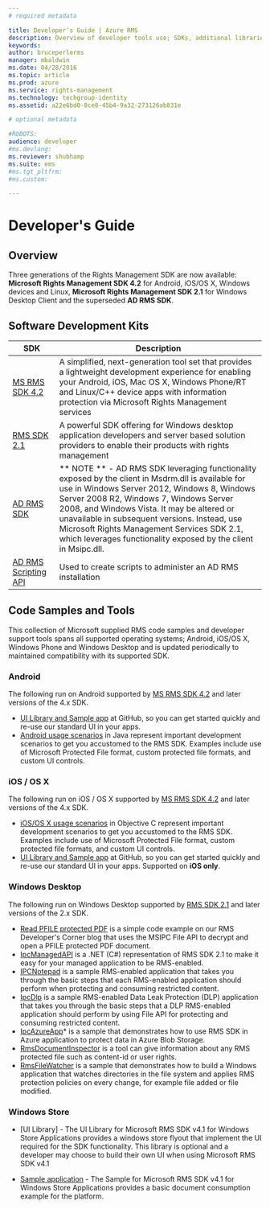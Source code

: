 ```yaml
---
# required metadata

title: Developer's Guide | Azure RMS
description: Overview of developer tools use; SDKs, additional libraries, and code examples. 
keywords:
author: bruceperlerms
manager: mbaldwin
ms.date: 04/28/2016
ms.topic: article
ms.prod: azure
ms.service: rights-management
ms.technology: techgroup-identity
ms.assetid: a22e6bd0-8ce8-45b4-9a32-273126ab831e

# optional metadata

#ROBOTS:
audience: developer
#ms.devlang:
ms.reviewer: shubhamp
ms.suite: ems
#ms.tgt_pltfrm:
#ms.custom:

---
```


# Developer's Guide

## Overview ##
Three generations of the Rights Management SDK are now available: **Microsoft Rights Management SDK 4.2** for Android, iOS/OS X, Windows devices and Linux, **Microsoft Rights Management SDK 2.1** for Windows Desktop Client and the superseded **AD RMS SDK**.

## Software Development Kits ##
| SDK | Description |
|------|---------|
| [MS RMS SDK 4.2](active-directory-rights-management-services-multi-platform-thin-client-sdk-portal.md) | A simplified, next-generation tool set that provides a lightweight development experience for enabling your Android, iOS, Mac OS X, Windows Phone/RT and Linux/C++ device apps with information protection via Microsoft Rights Management services |
| [RMS SDK 2.1](microsoft-information-protection-and-control-client-portal.md) | A powerful SDK offering for Windows desktop application developers and server based solution providers to enable their products with rights management|
|[AD RMS SDK](https://msdn.microsoft.com/en-us/library/cc530379(v=vs.85).aspx)|** NOTE ** - AD RMS SDK leveraging functionality exposed by the client in Msdrm.dll is available for use in Windows Server 2012, Windows 8, Windows Server 2008 R2, Windows 7, Windows Server 2008, and Windows Vista. It may be altered or unavailable in subsequent versions. Instead, use Microsoft Rights Management Services SDK 2.1, which leverages functionality exposed by the client in Msipc.dll.|
|[AD RMS Scripting API](https://msdn.microsoft.com/en-us/library/bb968797(v=vs.85).aspx)| Used to create scripts to administer an AD RMS installation|

## Code Samples and Tools
This collection of Microsoft supplied RMS code samples and developer support tools spans all supported operating systems; Android, iOS/OS X, Windows Phone and Windows Desktop and is updated periodically to maintained compatibility with its supported SDK.

### Android

The following run on Android supported by [MS RMS SDK 4.2](active-directory-rights-management-services-multi-platform-thin-client-sdk-portal.md) and later versions of the 4.x SDK.

- [UI Library and Sample app](https://github.com/AzureAD/rms-sdk-ui-for-android) at GitHub, so you can get started quickly and re-use our standard UI in your apps.
- [Android usage scenarios](https://msdn.microsoft.com/en-us/library/dn758246(v=vs.85).aspx) in Java represent important development scenarios to get you accustomed to the RMS SDK. Examples include use of Microsoft Protected File format, custom protected file formats, and custom UI controls.

### iOS / OS X

The following run on iOS / OS X supported by [MS RMS SDK 4.2](active-directory-rights-management-services-multi-platform-thin-client-sdk-portal.md) and later versions of the 4.x SDK.

- [iOS/OS X usage scenarios](https://msdn.microsoft.com/en-us/library/dn758307(v=vs.85).aspx) in Objective C  represent important development scenarios to get you accustomed to the RMS SDK. Examples include use of Microsoft Protected File format, custom protected file formats, and custom UI controls.
- [UI Library and Sample app](https://github.com/AzureAD/rms-sdk-ui-for-ios) at GitHub, so you can get started quickly and re-use our standard UI in your apps. Supported on **iOS only**.

### Windows Desktop

The following run on Windows Desktop supported by [RMS SDK 2.1](microsoft-information-protection-and-control-client-portal.md) and later versions of the 2.x SDK.

- [Read PFILE protected PDF](https://blogs.msdn.microsoft.com/rms/2015/11/09/reading-a-pfile-protected-pdf/) is a simple code example on our RMS Developer's Corner blog that uses the MSIPC File API to decrypt and open a PFILE protected PDF document.
- [IpcManagedAPI](https://github.com/Azure-Samples/active-directory-dotnet-rms) is a .NET (C#) representation of RMS SDK 2.1 to make it easy for your managed application to be RMS-enabled.
- [IPCNotepad](https://code.msdn.microsoft.com/ipcnotepad-sample-f67dae80) is a sample RMS-enabled application that takes you through the basic steps that each RMS-enabled application should perform when protecting and consuming restricted content.
- [IpcDlp](https://github.com/Azure-Samples/active-directory-dotnet-rms) is a sample RMS-enabled Data Leak Protection (DLP) application that takes you through the basic steps that a DLP RMS-enabled application should perform by using File API for protecting and consuming restricted content.
- [IpcAzureApp](https://github.com/Azure-Samples/active-directory-dotnet-rms)* is a sample that demonstrates how to use RMS SDK in Azure application to protect data in Azure Blob Storage.
- [RmsDocumentInspector](https://github.com/Azure-Samples/active-directory-dotnet-rms) is a tool can give information about any RMS protected file such as content-id or user rights.
- [RmsFileWatcher](https://github.com/Azure-Samples/active-directory-dotnet-rms) is a sample that demonstrates how to build a Windows application that watches directories in the file system and applies RMS protection policies on every change, for example file added or file modified.

### Windows Store 

- [UI Library] - The UI Library for Microsoft RMS SDK v4.1 for Windows Store Applications provides a windows store flyout that implement the UI required for the SDK functionality. This library is optional and a developer may choose to build their own UI when using Microsoft RMS SDK v4.1

- [Sample application](https://github.com/Azure-Samples/active-directory-dotnet-rms-windowsstore) - The Sample for Microsoft RMS SDK v4.1 for Windows Store Applications provides a basic document consumption example for the platform. 

